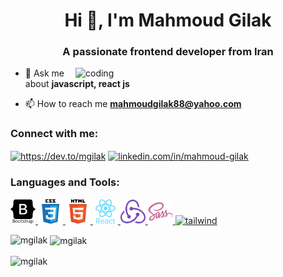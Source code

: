 <h1 align="center">Hi 👋, I'm Mahmoud Gilak</h1>
<h3 align="center">A passionate frontend developer from Iran</h3>

<img align="right" alt="coding" width="400" src="https://encrypted-tbn0.gstatic.com/images?q=tbn:ANd9GcQaNFFOU9WuC6qztf_El5OpTiPrFPCWUIfC1w&usqp=CAU">

- 💬 Ask me about **javascript, react js**

- 📫 How to reach me **mahmoudgilak88@yahoo.com**

<h3 align="left">Connect with me:</h3>
<p align="left">
<a href="https://dev.to/https://dev.to/mgilak" target="blank"><img align="center" src="https://raw.githubusercontent.com/rahuldkjain/github-profile-readme-generator/master/src/images/icons/Social/devto.svg" alt="https://dev.to/mgilak" height="30" width="40" /></a>
<a href="https://linkedin.com/in/mahmoud-gilak" target="blank"><img align="center" src="https://raw.githubusercontent.com/rahuldkjain/github-profile-readme-generator/master/src/images/icons/Social/linked-in-alt.svg" alt="linkedin.com/in/mahmoud-gilak" height="30" width="40" /></a>
</p>

<h3 align="left">Languages and Tools:</h3>
<p align="left"> <a href="https://getbootstrap.com" target="_blank" rel="noreferrer"> <img src="https://raw.githubusercontent.com/devicons/devicon/master/icons/bootstrap/bootstrap-plain-wordmark.svg" alt="bootstrap" width="40" height="40"/> </a> <a href="https://www.w3schools.com/css/" target="_blank" rel="noreferrer"> <img src="https://raw.githubusercontent.com/devicons/devicon/master/icons/css3/css3-original-wordmark.svg" alt="css3" width="40" height="40"/> </a> <a href="https://www.w3.org/html/" target="_blank" rel="noreferrer"> <img src="https://raw.githubusercontent.com/devicons/devicon/master/icons/html5/html5-original-wordmark.svg" alt="html5" width="40" height="40"/> </a> <a href="https://reactjs.org/" target="_blank" rel="noreferrer"> <img src="https://raw.githubusercontent.com/devicons/devicon/master/icons/react/react-original-wordmark.svg" alt="react" width="40" height="40"/> </a> <a href="https://redux.js.org" target="_blank" rel="noreferrer"> <img src="https://raw.githubusercontent.com/devicons/devicon/master/icons/redux/redux-original.svg" alt="redux" width="40" height="40"/> </a> <a href="https://sass-lang.com" target="_blank" rel="noreferrer"> <img src="https://raw.githubusercontent.com/devicons/devicon/master/icons/sass/sass-original.svg" alt="sass" width="40" height="40"/> </a> <a href="https://tailwindcss.com/" target="_blank" rel="noreferrer"> <img src="https://www.vectorlogo.zone/logos/tailwindcss/tailwindcss-icon.svg" alt="tailwind" width="40" height="40"/> </a> </p>

<p><img align="left" src="https://github-readme-stats.vercel.app/api/top-langs?username=mgilak&show_icons=true&locale=en&layout=compact" alt="mgilak" /></p>

<p>&nbsp;<img align="center" src="https://github-readme-stats.vercel.app/api?username=mgilak&show_icons=true&locale=en" alt="mgilak" /></p>

<p><img align="center" src="https://github-readme-streak-stats.herokuapp.com/?user=mgilak&" alt="mgilak" /></p>
